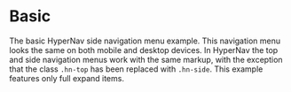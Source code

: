 ﻿# Basic

The basic HyperNav side navigation menu example. This navigation menu looks
the same on both mobile and desktop devices. In HyperNav the top and side 
navigation menus work with the same markup, with the exception that the
class `.hn-top` has been replaced with `.hn-side`. This example features 
only full expand items.

<div class="example side" data-src="examples/basic.html"></div>
